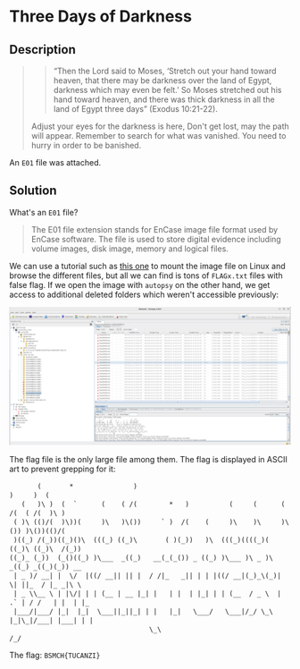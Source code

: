 
# Three Days of Darkness

## Description

> > “Then the Lord said to Moses, ‘Stretch out your hand toward heaven, that there may be darkness over the land of Egypt, darkness which may even be felt.’ So Moses stretched out his hand toward heaven, and there was thick darkness in all the land of Egypt three days” (Exodus 10:21-22).
> 
> Adjust your eyes for the darkness is here, Don't get lost, may the path will appear. Remember to search for what was vanished. You need to hurry in order to be banished.

An `E01` file was attached.

## Solution

What's an `E01` file?

> The E01 file extension stands for EnCase image file format used by EnCase software. The file is used to store digital evidence including volume images, disk image, memory and logical files.

We can use a tutorial such as [this one](https://dfir.science/2022/05/Linux-Forensics-on-Linux-Cyber5W-CTF-Walkthrough) to mount the image file on Linux and browse the different files, but all we can find is tons of `FLAGx.txt` files with false flag. If we open the image with `autopsy` on the other hand, we get access to additional deleted folders which weren't accessible previously:

![](images/autopsy.png)

The flag file is the only large file among them. The flag is displayed in ASCII art to prevent grepping for it:

```
       (       *               )                                       )     )  (         
   (   )\ )  (  `      (    ( /(        *   )          (     (      ( /(  ( /(  )\ )      
 ( )\ (()/(  )\))(     )\   )\())     ` )  /(    (     )\    )\     )\()) )\())(()/(      
 )((_) /(_))((_)()\  (((_) ((_)\       ( )(_))   )\  (((_)((((_)(  ((_)\ ((_)\  /(_))     
((_)_ (_))  (_()((_) )\___  _((_)   __(_(_()) _ ((_) )\___ )\ _ )\  _((_) _((_)(_)) __    
 | _ )/ __| |  \/  |((/ __|| || |  / /|_   _|| | | |((/ __|(_)_\(_)| \| ||_  / |_ _|\ \   
 | _ \\__ \ | |\/| | | (__ | __ |_| |   | |  | |_| | | (__  / _ \  | .` | / /   | |  | |_ 
 |___/|___/ |_|  |_|  \___||_||_| | |   |_|   \___/   \___|/_/ \_\ |_|\_|/___| |___| | |  
                                   \_\                                              /_/   
```

The flag: `BSMCH{TUCANZI}`